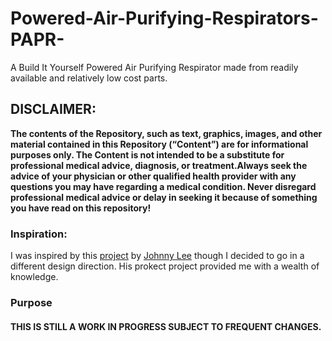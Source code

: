 # Powered-Air-Purifying-Respirators-PAPR-
A Build It Yourself Powered Air Purifying Respirator made from readily available and relatively low cost parts.


## DISCLAIMER: 
<B>The contents of the Repository, such as text, graphics, images, and other material contained in this Repository (“Content”) are for 
informational purposes only. The Content is not intended to be a substitute for professional medical advice, diagnosis, or 
treatment.Always seek the advice of your physician or other qualified health provider with any questions you may have regarding a  medical  condition. Never disregard professional medical advice or delay in seeking it because of something you have read on this repository!</B> 

### Inspiration: 
I was inspired by this [project](https://github.com/jcl5m1/ventilator/wiki/Build-a-Low-Cost-PAPR)  by [Johnny Lee](https://github.com/jcl5m1) though I decided to go in a different design direction. His prokect project provided me with a wealth of knowledge. 

### Purpose



#### THIS IS STILL A WORK IN PROGRESS SUBJECT TO FREQUENT CHANGES.
